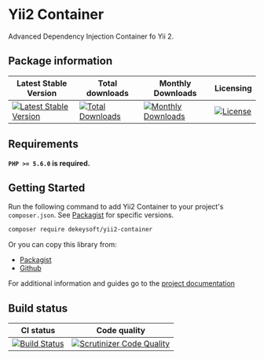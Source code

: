 # Yii2 Container

Advanced Dependency Injection Container fo Yii 2. 


## Package information

Latest Stable Version | Total downloads | Monthly Downloads | Licensing 
--------------------- |  -------------- | ----------------  | --------- 
[![Latest Stable Version](https://poser.pugx.org/dekeysoft/yii2-container/v/stable)](https://packagist.org/packages/dekeysoft/yii2-container)| [![Total Downloads](https://poser.pugx.org/dekeysoft/yii2-container/downloads)](https://packagist.org/packages/dekeysoft/yii2-container) | [![Monthly Downloads](https://poser.pugx.org/dekeysoft/yii2-container/d/monthly)](https://packagist.org/packages/dekeysoft/yii2-container) | [![License](https://poser.pugx.org/dekeysoft/yii2-container/license)](https://packagist.org/packages/dekeysoft/yii2-container)


## Requirements

**`PHP >= 5.6.0` is required.**

## Getting Started

Run the following command to add Yii2 Container to your project's `composer.json`. See [Packagist](https://packagist.org/packages/dekeysoft/yii2-container) for specific versions.

```bash
composer require dekeysoft/yii2-container
```

Or you can copy this library from:
- [Packagist](https://packagist.org/packages/dekeysoft/yii2-container)
- [Github](https://github.com/dekeysoft/yii2-container)

For additional information and guides go to the [project documentation](docs/README.md)

## Build status

CI status    | Code quality
------------ | ------------
[![Build Status](https://travis-ci.org/dekeysoft/yii2-container.svg?branch=master)](https://travis-ci.org/dekeysoft/yii2-container) | [![Scrutinizer Code Quality](https://scrutinizer-ci.com/g/dekeysoft/yii2-container/badges/quality-score.png?b=master)](https://scrutinizer-ci.com/g/dekeysoft/yii2-container/?branch=master)